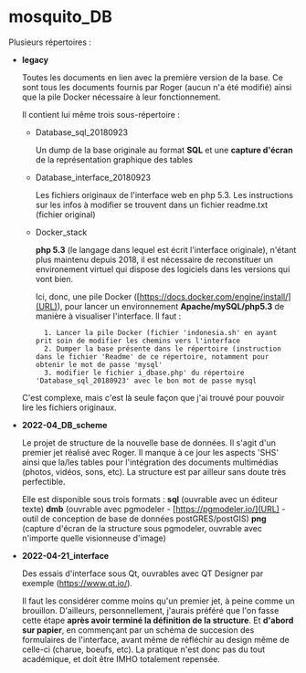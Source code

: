 # mosquito_DB

Plusieurs répertoires :

*  **legacy**

    Toutes les documents en lien avec la première version de la base. Ce sont tous les documents fournis par Roger (aucun n'a été modifié) ainsi que la pile Docker nécessaire à leur fonctionnement.

    Il contient lui même trois sous-répertoire :

    * Database_sql_20180923

        Un dump de la base originale au format **SQL** et une **capture d'écran** de la représentation graphique des tables

    * Database_interface_20180923

        Les fichiers originaux de l'interface web en php 5.3. Les instructions sur les infos à modifier se trouvent dans un fichier readme.txt (fichier original)


    * Docker_stack

        **php 5.3** (le langage dans lequel est écrit l'interface originale), n'étant plus maintenu depuis 2018, il est nécessaire de reconstituer un environement virtuel  qui dispose des logiciels dans les versions qui vont bien.

        Ici, donc, une pile Docker ([https://docs.docker.com/engine/install/](URL)), pour lancer un environnement **Apache/mySQL/php5.3** de manière à visualiser l'interface. 
        Il faut :

            1. Lancer la pile Docker (fichier 'indonesia.sh' en ayant prit soin de modifier les chemins vers l'interface
            2. Dumper la base présente dans le répertoire (instruction dans le fichier 'Readme' de ce répertoire, notamment pour obtenir le mot de passe 'mysql'
            3. modifier le fichier i_dbase.php' du répertoire 'Database_sql_20180923' avec le bon mot de passe mysql
            
    C'est complexe, mais c'est là seule façon que j'ai trouvé pour pouvoir lire les fichiers originaux.

* **2022-04_DB_scheme**

    Le projet de structure de la nouvelle base de données. Il s'agit d'un premier jet réalisé avec Roger. Il manque à ce jour les aspects 'SHS' ainsi que la/les tables pour l'intégration des documents multimédias (photos, vidéos, sons, etc). La structure est par ailleur sans doute très perfectible. 

    Elle est disponible sous trois formats : **sql** (ouvrable avec un éditeur texte) **dmb** (ouvrable avec pgmodeler - [https://pgmodeler.io/](URL) - outil de conception de base de données postGRES/postGIS) **png** (capture d'écran de la structure sous pgmodeler, ouvrable avec n'importe quelle visionneuse d'image)
    

* **2022-04-21_interface**

    Des essais d'interface sous Qt, ouvrables avec QT Designer par exemple (https://www.qt.io/). 

    Il faut les considérer comme moins qu'un premier jet, à peine comme un brouillon. D'ailleurs, personnellement, j'aurais préféré que l'on fasse cette étape **après avoir terminé la définition de la structure**. Et **d'abord sur papier**, en commençant par un schéma de succesion des formulaires de l'interface, avant même de réfléchir au design même de celle-ci (charue, boeufs, etc). La pratique n'est donc pas du tout académique, et doit être IMHO totalement repensée. 
    
